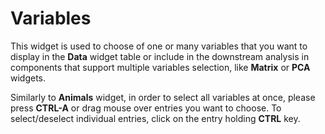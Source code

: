 # Variables

This widget is used to choose of one or many variables that you want to display in the **Data** widget table or include in the downstream analysis 
in components that support multiple variables selection, like **Matrix** or **PCA** widgets.

Similarly to **Animals** widget, in order to select all variables at once, please press **CTRL-A** or drag mouse over entries you want to choose. 
To select/deselect individual entries, click on the entry holding **CTRL** key.